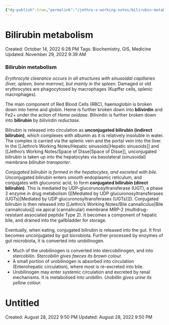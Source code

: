 ```yaml
---
{"dg-publish":true,"permalink":"/jethro-s-working-notes/bilirubin-metabolism/","dgPassFrontmatter":true}
---
```



# Bilirubin metabolism

Created: October 14, 2022 6:28 PM
Tags: Biochemistry, GIS, Medicine
Updated: November 29, 2022 9:39 AM

### Bilirubin metabolism

*Erythrocyte clearance occurs in all structures with sinusoidal capillaries (liver, spleen, bone marrow), but mainly in the spleen.* Damaged or old erythrocytes are phagocytosed by macrophages (Kupffer cells, splenic macrophages).

The main component of Red Blood Cells (RBC), haemoglobin is broken down into heme and globin. Heme is further broken down into **bilivirdin** and Fe2+ under the action of *Heme oxidase*. Bilivirdin is further broken down into **bilirubin** by *bilivirdin reductase*.

Bilirubin is released into circulation as **unconjugated bilirubin (indirect bilirubin)**, which complexes with albumin as it is relatively insoluble in water. The complex is carried via the splenic vein and the portal vein into the liver. In the [[Jethro’s Working Notes/Hepatic sinusoids\|Hepatic sinusoids]] and [[Jethro’s Working Notes/Space of Disse\|Space of Disse]], unconjugated bilirubin is taken up into the hepatocytes via basolateral (sinusoidal) membrane *bilirubin transporter*.

*Conjugated bilirubin is formed in the hepatocytes, and excreted with bile.* Unconjugated bilirubin enters smooth endoplasmic reticulum, and conjugates with glucuronic acid, to form **conjugated bilirubin (direct bilirubin)**. This is mediated by UDP-glucorunosyltransferase (UGT), a phase 2 enzyme in drug metabolism ([[Mediated by UDP glucuronosyltransferases (UGTs)\|Mediated by UDP glucuronosyltransferases (UGTs)]]). Conjugated bilirubin is then released into [[Jethro’s Working Notes/Bile cannaliculus\|Bile cannaliculus]] via apical (cannalicular) membrane MRP-2 (multidrug-resistant associated peptide Type 2). It becomes a component of hepatic bile, and drained into the gallbladder for storage.

Eventually, when eating, conjugated bilirubin is released into the gut. It first becomes unconjugated by gut bicrobiota. Further processed by enzymes of gut microbiota, it is converted into urobilinogen.

- Much of the urobilinogen is converted into stercobilinogen, and into stercobilin. *Stercobilin gives faeces its brown colour.*
- A small portion of urobilinogen is absorbed into circulation (Enterohepatic circulation), where most is re-excreted into bile.
- Urobilinogen may enter systemic circulation and excreted by renal mechanisms. It is metabolised into urobillin. *Urobillin gives urine its yellow colour.*


<div class="transclusion internal-embed is-loaded"><div class="markdown-embed">





# Untitled

Created: August 28, 2022 9:50 PM
Updated: August 28, 2022 9:50 PM

</div></div>
